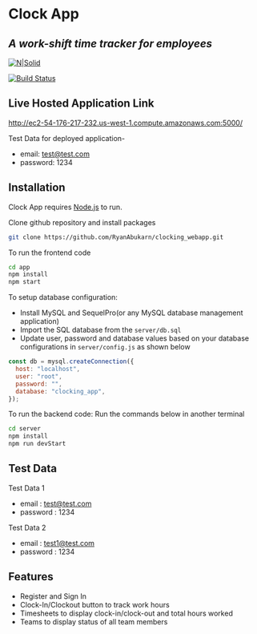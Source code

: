 # Clock App
## _A work-shift time tracker for employees_

[![N|Solid](https://cdn-media-1.freecodecamp.org/images/YPGVGgxYKzPpRZzTZIgfWgTvQ4T0E8zaLpkZ)](https://nodesource.com/products/nsolid)

[![Build Status](https://travis-ci.org/joemccann/dillinger.svg?branch=master)](https://travis-ci.org/joemccann/dillinger)

 ## Live Hosted Application  Link
 
 http://ec2-54-176-217-232.us-west-1.compute.amazonaws.com:5000/
 
 Test Data for deployed application- 
-  email: test@test.com
-  password: 1234

## Installation

Clock App requires [Node.js](https://nodejs.org/) to run.

Clone github repository and install packages

```sh
git clone https://github.com/RyanAbukarn/clocking_webapp.git

```
To run the frontend code
```sh
cd app
npm install
npm start
```
To setup database configuration:
- Install MySQL and SequelPro(or any MySQL database management application) 
- Import the SQL database from the `server/db.sql`
- Update user, password and database values based on your database configurations in `server/config.js` as shown below

```javascript
const db = mysql.createConnection({
  host: "localhost",
  user: "root",
  password: "",
  database: "clocking_app",
});
```
To run the backend code: Run the commands below in another terminal 
```sh
cd server
npm install
npm run devStart
```
## Test Data
Test Data 1
- email : test@test.com
- password : 1234

Test Data 2
- email : test1@test.com
- password : 1234

## Features

- Register and Sign In
- Clock-In/Clockout button to track work hours
- Timesheets to display clock-in/clock-out and total hours worked
- Teams to display status of all team members
